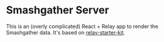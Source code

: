 # Smashgather Server

This is an (overly complicated) React + Relay app to render the Smashgather data. It's based on [relay-starter-kit](https://github.com/relayjs/relay-starter-kit).
